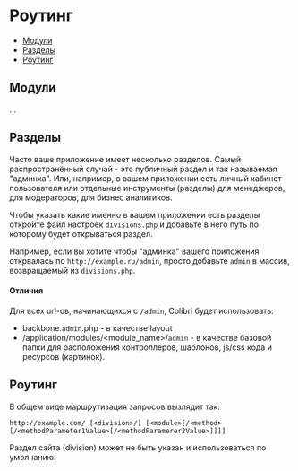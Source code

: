 Роутинг
=======

- [Модули](#Модули)
- [Разделы](#Разделы)
- [Роутинг](#Роутинг)

Модули
------

...

Разделы
-------

Часто ваше приложение имеет несколько разделов. Самый распространённый случай -
это публичный раздел и так называемая "админка". Или, например, в вашем приложении
есть личный кабинет пользователя или отдельные инструменты (разделы) для менеджеров,
для модераторов, для бизнес аналитиков.

Чтобы указать какие именно в вашем приложении есть разделы откройте файл настроек `divisions.php`
и добавьте в него путь по которому будет открываться раздел.

Например, если вы хотите чтобы "админка" вашего приложения открвалась по `http://example.ru/admin`,
просто добавьте `admin` в массив, возвращаемый из `divisions.php`.

#### Отличия

Для всех url-ов,  начинающихся с `/admin`, Colibri будет использовать:
- backbone.`admin`.php - в качестве layout
- /application/modules/\<module_name\>/`admin` - в качестве базовой папки для расположения контроллеров, шаблонов, js/css кода и ресурсов (картинок).


Роутинг
-------

В общем виде маршрутизация запросов вызлядит так:

    http://example.com/ [<division>/] [<module>[/<method>[/<methodParameter1Value>[/<methodParamerer2Value>]]]]

Раздел сайта (division) может не быть указан и использоваться по умолчанию.  

